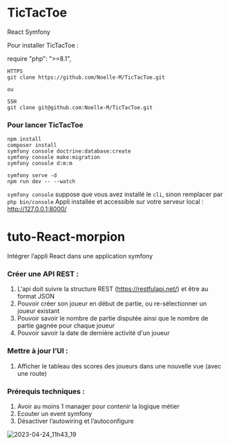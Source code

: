 # TicTacToe
React Symfony

Pour installer TicTacToe :

require "php": ">=8.1",
````
HTTPS
git clone https://github.com/Noelle-M/TicTacToe.git

ou

SSH
git clone git@github.com:Noelle-M/TicTacToe.git
````
### Pour lancer TicTacToe
````
npm install
composer install
symfony console doctrine:database:create
symfony console make:migration
symfony console d:m:m

symfony serve -d
npm run dev -- --watch
````
``symfony console`` suppose que vous avez installé le ``cli``, sinon remplacer par ``php bin/console``
Appli installée et accessible sur votre serveur local : http://127.0.0.1:8000/


# tuto-React-morpion

Intégrer l’appli React dans une application symfony

### Créer une API REST :
1. L'api doit suivre la structure REST (https://restfulapi.net/) et être au format JSON
2. Pouvoir créer son joueur en début de partie, ou re-sélectionner un joueur existant
3. Pouvoir savoir le nombre de partie disputée ainsi que le nombre de partie gagnée pour chaque joueur
4. Pouvoir savoir la date de dernière activité d'un joueur

### Mettre à jour l’UI :
1. Afficher le tableau des scores des joueurs dans une nouvelle vue (avec une route)

### Prérequis techniques : 
1. Avoir au moins 1 manager pour contenir la logique métier
2. Ecouter un event symfony
3. Désactiver l’autowiring et l’autoconfigure

![2023-04-24_11h43_19](https://user-images.githubusercontent.com/43520762/234223692-0985e443-d154-4128-817b-37ea7575ebbe.gif)
